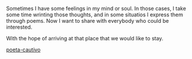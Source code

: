 Sometimes I have some feelings in my mind or soul. In those cases, 
I take some time wrinting those thoughts, and in some situatios I express them
through poems. Now I want to share with everybody who could be interested. 

With the hope of arriving at that place that we would like to stay.

[poeta-cautivo](https://cesarcori.github.io/poeta-cautivo/)